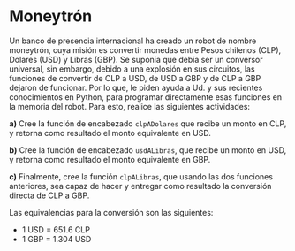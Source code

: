 # Moneytrón

Un banco de presencia internacional ha creado un robot de nombre moneytrón, cuya misión
es convertir monedas entre Pesos chilenos (CLP), Dolares (USD) y Libras (GBP). Se suponía
que debía ser un conversor universal, sin embargo, debido a una explosión en sus circuitos, las
funciones de convertir de CLP a USD, de USD a GBP y de CLP a GBP dejaron de funcionar.
Por lo que, le piden ayuda a Ud. y sus recientes conocimientos en Python, para programar directamente esas funciones en la memoria del robot. Para esto, realice las siguientes
actividades:

**a)** Cree la función de encabezado `clpADolares` que recibe un monto en CLP, y retorna
como resultado el monto equivalente en USD.

**b)** Cree la función de encabezado `usdALibras`, que recibe un monto en USD, y retorna
como resultado el monto equivalente en GBP.

**c)** Finalmente, cree la función `clpALibras`, que usando las dos funciones anteriores, sea
capaz de hacer y entregar como resultado la conversión directa de CLP a GBP.

Las equivalencias para la conversión son las siguientes:

- 1 USD = 651.6 CLP
- 1 GBP = 1.304 USD

